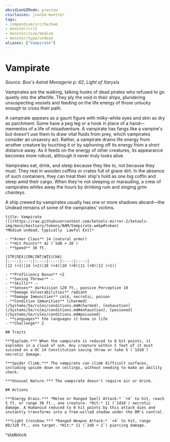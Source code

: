 ```yaml
---
obsidianUIMode: preview
cssclasses: json5e-monster
tags:
- compendium/src/5e/bam
- monster/cr/2
- monster/size/medium
- monster/type/undead
aliases: ["Vampirate"]
---
```

# Vampirate
*Source: Boo's Astral Menagerie p. 62, Light of Xaryxis*  

Vampirates are the walking, talking husks of dead pirates who refused to go quietly into the afterlife. They ply the void in their ships, plundering unsuspecting vessels and feeding on the life energy of those unlucky enough to cross their path.

A vampirate appears as a gaunt figure with milky-white eyes and skin as dry as parchment. Some have a peg leg or a hook in place of a hand—mementos of a life of misadventure. A vampirate has fangs like a vampire's but doesn't use them to draw vital fluids from prey, which vampirates consider an unsavory act. Rather, a vampirate drains life energy from another creature by touching it or by siphoning off its energy from a short distance away. As it feeds on the energy of other creatures, its appearance becomes more robust, although it never truly looks alive.

Vampirates eat, drink, and sleep because they like to, not because they must. They rest in wooden coffins or crates full of grave dirt. In the absence of such containers, they can treat their ship's hold as one big coffin and sleep amid their cargo. When they're not sleeping or marauding, a crew of vampirates whiles away the hours by drinking rum and singing grim chanteys.

A ship crewed by vampirates usually has one or more shadows aboard—the Undead remains of some of the vampirates' victims.

```ad-statblock
title: Vampirate
![](https://raw.githubusercontent.com/5etools-mirror-2/5etools-img/main/bestiary/tokens/BAM/Vampirate.webp#token)
*Medium undead, typically  Lawful Evil*

- **Armor Class** 14 (natural armor)
- **Hit Points** 42 (`5d8 + 20`)
- **Speed** 30 ft.

|STR|DEX|CON|INT|WIS|CHA|
|:---:|:---:|:---:|:---:|:---:|:---:|
|12 (+1)|14 (+2)|18 (+4)|10 (+0)|11 (+0)|12 (+1)|

- **Proficiency Bonus** +2
- **Saving Throws** ⏤
- **Skills** ⏤
- **Senses** darkvision 120 ft., passive Perception 10
- **Damage Vulnerabilities** radiant
- **Damage Immunities** cold, necrotic, poison
- **Condition Immunities** [charmed](/Systems/5e/rules/conditions.md#charmed), [exhaustion](/Systems/5e/rules/conditions.md#exhaustion), [poisoned](/Systems/5e/rules/conditions.md#poisoned)
- **Languages** the languages it knew in life
- **Challenge** 2

## Traits

***Explode.*** When the vampirate is reduced to 0 hit points, it explodes in a cloud of ash. Any creature within 5 feet of it must succeed on a DC 14 Constitution saving throw or take 5 (`1d10`) necrotic damage.

***Spider Climb.*** The vampirate can climb difficult surfaces, including upside down on ceilings, without needing to make an ability check.

***Unusual Nature.*** The vampirate doesn't require air or drink.

## Actions

***Energy Drain.*** *Melee or Ranged Spell Attack:* `+4` to hit, reach 5 ft. or range 30 ft., one creature. *Hit:* 11 (`2d10`) necrotic damage. A Humanoid reduced to 0 hit points by this attack dies and instantly transforms into a free-willed shadow under the DM's control.

***Light Crossbow.*** *Ranged Weapon Attack:* `+4` to hit, range 80/320 ft., one target. *Hit:* 11 (`2d8 + 2`) piercing damage.
```
^statblock